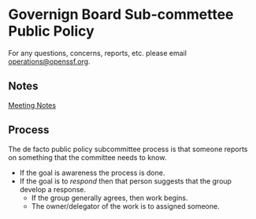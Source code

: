 # Governign Board Sub-commettee Public Policy 

For any questions, concerns, reports, etc. please email operations@openssf.org.

## Notes

[Meeting Notes](https://docs.google.com/document/d/1-sb9beYqkUb3BNIarF1QeJYOgUEC7x1M2uEwSFTkXFM/edit)


## Process

The de facto public policy subcommittee process is that someone reports on something that the committee needs to know.

- If the goal is awareness the process is done.
- If the goal is to *respond* then that person suggests that the group develop a response. 
  - If the group generally agrees, then work begins. 
  - The owner/delegator of the work is to assigned someone. 

